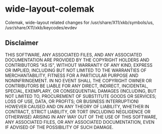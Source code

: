 wide-layout-colemak
===================

Colemak, wide-layout related changes for /usr/share/X11/xkb/symbols/us, /usr/share/X11/xkb/keycodes/evdev

Disclaimer
-----
THIS SOFTWARE, ANY ASSOCIATED FILES, AND ANY ASSOCIATED DOCUMENTATION 
ARE PROVIDED BY THE COPYRIGHT HOLDERS AND CONTRIBUTORS "AS IS", 
WITHOUT WARRANTY OF ANY KIND, EXPRESS OR IMPLIED, INCLUDING BUT NOT 
LIMITED TO THE WARRANTIES OF MERCHANTABILITY, FITNESS FOR A PARTICULAR 
PURPOSE AND NONINFRINGEMENT. IN NO EVENT SHALL THE COPYRIGHT OWNER OR 
CONTRIBUTORS BE LIABLE FOR ANY DIRECT, INDIRECT, INCIDENTAL, SPECIAL, 
EXEMPLARY, OR CONSEQUENTIAL DAMAGES (INCLUDING, BUT NOT LIMITED TO, 
PROCUREMENT OF SUBSTITUTE GOODS OR SERVICES; LOSS OF USE, DATA, OR 
PROFITS; OR BUSINESS INTERRUPTION) HOWEVER CAUSED AND ON ANY THEORY OF 
LIABILITY, WHETHER IN CONTRACT, STRICT LIABILITY, OR TORT (INCLUDING 
NEGLIGENCE OR OTHERWISE) ARISING IN ANY WAY OUT OF THE USE OF THIS
SOFTWARE, ANY ASSOCIATED FILES, OR ANY ASSOCIATED DOCUMENTATION, EVEN 
IF ADVISED OF THE POSSIBILITY OF SUCH DAMAGE.
